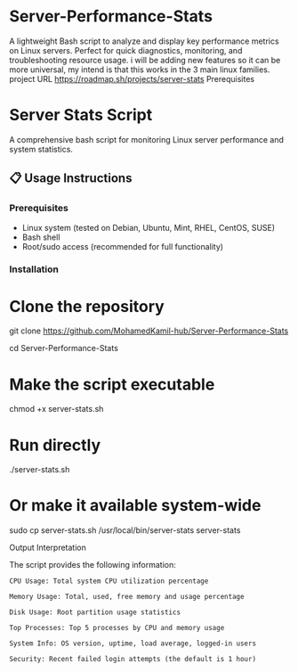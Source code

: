 # Server-Performance-Stats

A lightweight Bash script to analyze and display key performance metrics on Linux servers. Perfect for quick diagnostics, monitoring, and troubleshooting resource usage.
i will be adding new features so it can be more universal, my intend is that this works in the 3 main linux families.
project URL https://roadmap.sh/projects/server-stats
Prerequisites

# Server Stats Script

A comprehensive bash script for monitoring Linux server performance and system statistics.

## 📋 Usage Instructions

### Prerequisites
- Linux system (tested on Debian, Ubuntu, Mint, RHEL, CentOS, SUSE)
- Bash shell
- Root/sudo access (recommended for full functionality)

### Installation


# Clone the repository
git clone https://github.com/MohamedKamil-hub/Server-Performance-Stats


cd Server-Performance-Stats

# Make the script executable
chmod +x server-stats.sh
# Run directly
./server-stats.sh

# Or make it available system-wide
sudo cp server-stats.sh /usr/local/bin/server-stats
server-stats

Output Interpretation

The script provides the following information:

    CPU Usage: Total system CPU utilization percentage

    Memory Usage: Total, used, free memory and usage percentage

    Disk Usage: Root partition usage statistics

    Top Processes: Top 5 processes by CPU and memory usage

    System Info: OS version, uptime, load average, logged-in users

    Security: Recent failed login attempts (the default is 1 hour) 

